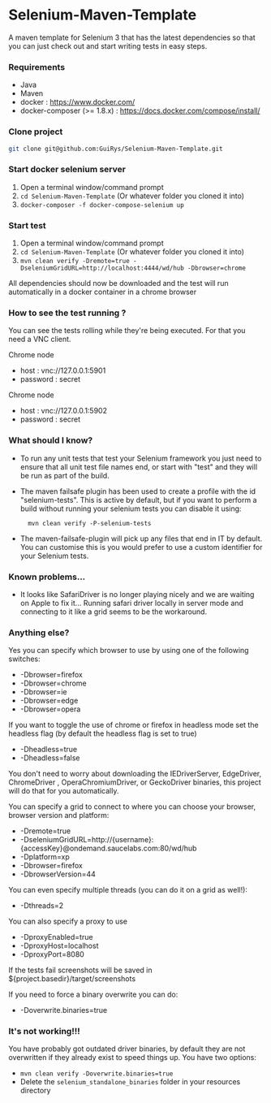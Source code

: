 Selenium-Maven-Template
=======================

A maven template for Selenium 3 that has the latest dependencies so that you can just check out and start writing tests in easy steps.

### Requirements

* Java
* Maven
* docker : https://www.docker.com/
* docker-composer (>= 1.8.x) : https://docs.docker.com/compose/install/

### Clone project

```bash
git clone git@github.com:GuiRys/Selenium-Maven-Template.git
```

### Start docker selenium server
1. Open a terminal window/command prompt
2. `cd Selenium-Maven-Template` (Or whatever folder you cloned it into)
3. `docker-composer -f docker-compose-selenium up`

### Start test
1. Open a terminal window/command prompt
2. `cd Selenium-Maven-Template` (Or whatever folder you cloned it into)
3. `mvn clean verify -Dremote=true -DseleniumGridURL=http://localhost:4444/wd/hub -Dbrowser=chrome`

All dependencies should now be downloaded and the test will run automatically in a docker container in a chrome browser

### How to see the test running ?

You can see the tests rolling while they're being executed.
For that you need a VNC client.

Chrome node
* host : vnc://127.0.0.1:5901
* password : secret

Chrome node
* host : vnc://127.0.0.1:5902
* password : secret

### What should I know?

- To run any unit tests that test your Selenium framework you just need to ensure that all unit test file names end, or start with "test" and they will be run as part of the build.
- The maven failsafe plugin has been used to create a profile with the id "selenium-tests".  This is active by default, but if you want to perform a build without running your selenium tests you can disable it using:

        mvn clean verify -P-selenium-tests

- The maven-failsafe-plugin will pick up any files that end in IT by default.  You can customise this is you would prefer to use a custom identifier for your Selenium tests.

### Known problems...

- It looks like SafariDriver is no longer playing nicely and we are waiting on Apple to fix it... Running safari driver locally in server mode and connecting to it like a grid seems to be the workaround.

### Anything else?

Yes you can specify which browser to use by using one of the following switches:

- -Dbrowser=firefox
- -Dbrowser=chrome
- -Dbrowser=ie
- -Dbrowser=edge
- -Dbrowser=opera

If you want to toggle the use of chrome or firefox in headless mode set the headless flag (by default the headless flag is set to true)

- -Dheadless=true
- -Dheadless=false

You don't need to worry about downloading the IEDriverServer, EdgeDriver, ChromeDriver , OperaChromiumDriver, or GeckoDriver binaries, this project will do that for you automatically.

You can specify a grid to connect to where you can choose your browser, browser version and platform:

- -Dremote=true
- -DseleniumGridURL=http://{username}:{accessKey}@ondemand.saucelabs.com:80/wd/hub
- -Dplatform=xp
- -Dbrowser=firefox
- -DbrowserVersion=44

You can even specify multiple threads (you can do it on a grid as well!):

- -Dthreads=2

You can also specify a proxy to use

- -DproxyEnabled=true
- -DproxyHost=localhost
- -DproxyPort=8080

If the tests fail screenshots will be saved in ${project.basedir}/target/screenshots

If you need to force a binary overwrite you can do:

- -Doverwrite.binaries=true

### It's not working!!!

You have probably got outdated driver binaries, by default they are not overwritten if they already exist to speed things up.  You have two options:

- `mvn clean verify -Doverwrite.binaries=true`
- Delete the `selenium_standalone_binaries` folder in your resources directory
